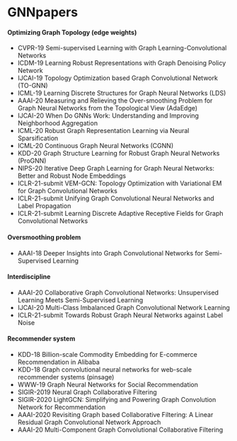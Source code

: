 # GNNpapers

#### Optimizing Graph Topology (edge weights)
+ CVPR-19 Semi-supervised Learning with Graph Learning-Convolutional Networks
+ ICDM-19 Learning Robust Representations with Graph Denoising Policy Network
+ IJCAI-19 Topology Optimization based Graph Convolutional Network (TO-GNN)
+ ICML-19 Learning Discrete Structures for Graph Neural Networks (LDS)
+ AAAI-20 Measuring and Relieving the Over-smoothing Problem for Graph Neural Networks from the Topological View (AdaEdge)
+ IJCAI-20 When Do GNNs Work: Understanding and Improving Neighborhood Aggregation
+ ICML-20 Robust Graph Representation Learning via Neural Sparsification
+ ICML-20 Continuous Graph Neural Networks (CGNN)
+ KDD-20 Graph Structure Learning for Robust Graph Neural Networks (ProGNN)
+ NIPS-20 Iterative Deep Graph Learning for Graph Neural Networks: Better and Robust Node Embeddings
+ ICLR-21-submit VEM-GCN: Topology Optimization with Variational EM for Graph Convolutional Networks
+ ICLR-21-submit Unifying Graph Convolutional Neural Networks and Label Propagation
+ ICLR-21-submit Learning Discrete Adaptive Receptive Fields for Graph Convolutional Networks

#### Oversmoothing problem
+ AAAI-18 Deeper Insights into Graph Convolutional Networks for Semi-Supervised Learning




#### Interdiscipline
+ AAAI-20 Collaborative Graph Convolutional Networks: Unsupervised Learning Meets Semi-Supervised Learning
+ IJCAI-20 Multi-Class Imbalanced Graph Convolutional Network Learning
+ ICLR-21-submit Towards Robust Graph Neural Networks against Label Noise


#### Recommender system
+ KDD-18 Billion-scale Commodity Embedding for E-commerce Recommendation in Alibaba
+ KDD-18 Graph convolutional neural networks for web-scale recommender systems (pinsage)
+ WWW-19 Graph Neural Networks for Social Recommendation
+ SIGIR-2019	Neural Graph Collaborative Filtering
+ SIGIR-2020	LightGCN: Simplifying and Powering Graph Convolution Network for Recommendation
+ AAAI-2020	Revisiting Graph based Collaborative Filtering: A Linear Residual Graph Convolutional Network Approach
+ AAAI-20 Multi-Component Graph Convolutional Collaborative Filtering
